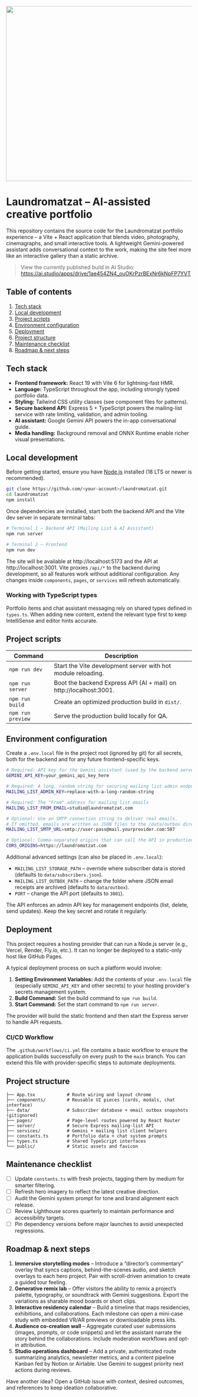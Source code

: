 <div align="center">
<img width="1200" height="475" alt="GHBanner" src="https://github.com/user-attachments/assets/0aa67016-6eaf-458a-adb2-6e31a0763ed6" />
</div>

# Laundromatzat – AI-assisted creative portfolio

This repository contains the source code for the Laundromatzat portfolio experience – a Vite + React application that blends
video, photography, cinemagraphs, and small interactive tools. A lightweight Gemini-powered assistant adds conversational
context to the work, making the site feel more like an interactive gallery than a static archive.

> View the currently published build in AI Studio: https://ai.studio/apps/drive/1ae454ZN4_ouOKrPzrBExNr6kNpFP7YVT

## Table of contents

1. [Tech stack](#tech-stack)
2. [Local development](#local-development)
3. [Project scripts](#project-scripts)
4. [Environment configuration](#environment-configuration)
5. [Deployment](#deployment)
6. [Project structure](#project-structure)
7. [Maintenance checklist](#maintenance-checklist)
8. [Roadmap & next steps](#roadmap--next-steps)

## Tech stack

- **Frontend framework:** React 19 with Vite 6 for lightning-fast HMR.
- **Language:** TypeScript throughout the app, including strongly typed portfolio data.
- **Styling:** Tailwind CSS utility classes (see component files for patterns).
- **Secure backend API:** Express 5 + TypeScript powers the mailing-list service with rate limiting, validation, and admin tooling.
- **AI assistant:** Google Gemini API powers the in-app conversational guide.
- **Media handling:** Background removal and ONNX Runtime enable richer visual presentations.

## Local development

Before getting started, ensure you have [Node.js](https://nodejs.org) installed (18 LTS or newer is recommended).

```bash
git clone https://github.com/<your-account>/laundromatzat.git
cd laundromatzat
npm install
```

Once dependencies are installed, start both the backend API and the Vite dev server in separate terminal tabs:

```bash
# Terminal 1 – Backend API (Mailing List & AI Assistant)
npm run server

# Terminal 2 – Frontend
npm run dev
```

The site will be available at http://localhost:5173 and the API at http://localhost:3001. Vite proxies `/api/*` to the backend
during development, so all features work without additional configuration. Any changes inside `components`, `pages`, or
`services` will refresh automatically.

### Working with TypeScript types

Portfolio items and chat assistant messaging rely on shared types defined in `types.ts`. When adding new content, extend the
relevant type first to keep IntelliSense and editor hints accurate.

## Project scripts

| Command           | Description                                                                    |
| ----------------- | ------------------------------------------------------------------------------ |
| `npm run dev`     | Start the Vite development server with hot module reloading.                   |
| `npm run server`  | Boot the backend Express API (AI + mail) on http://localhost:3001. |
| `npm run build`   | Create an optimized production build in `dist/`.                               |
| `npm run preview` | Serve the production build locally for QA.                                     |

## Environment configuration

Create a `.env.local` file in the project root (ignored by git) for all secrets, both for the backend and for any future frontend-specific keys.

```bash
# Required: API key for the Gemini assistant (used by the backend server)
GEMINI_API_KEY=your_gemini_api_key_here

# Required: A long, random string for securing mailing list admin endpoints
MAILING_LIST_ADMIN_KEY=replace-with-a-long-random-string

# Required: The "From" address for mailing list emails
MAILING_LIST_FROM_EMAIL=studio@laundromatzat.com

# Optional: Use an SMTP connection string to deliver real emails.
# If omitted, emails are written as JSON files to the /data/outbox directory.
MAILING_LIST_SMTP_URL=smtp://user:pass@mail.yourprovider.com:587

# Optional: Comma-separated origins that can call the API in production.
CORS_ORIGINS=https://laundromatzat.com
```

Additional advanced settings (can also be placed in `.env.local`):

- `MAILING_LIST_STORAGE_PATH` – override where subscriber data is stored (defaults to `data/subscribers.json`).
- `MAILING_LIST_OUTBOX_PATH` – change the folder where JSON email receipts are archived (defaults to `data/outbox`).
- `PORT` – change the API port (defaults to `3001`).

The API enforces an admin API key for management endpoints (list, delete, send updates). Keep the key secret and rotate it
regularly.

## Deployment

This project requires a hosting provider that can run a Node.js server (e.g., Vercel, Render, Fly.io, etc.). It can no longer be deployed to a static-only host like GitHub Pages.

A typical deployment process on such a platform would involve:

1.  **Setting Environment Variables:** Add the contents of your `.env.local` file (especially `GEMINI_API_KEY` and other secrets) to your hosting provider's secrets management system.
2.  **Build Command:** Set the build command to `npm run build`.
3.  **Start Command:** Set the start command to `npm run server`.

The provider will build the static frontend and then start the Express server to handle API requests.

### CI/CD Workflow

The `.github/workflows/ci.yml` file contains a basic workflow to ensure the application builds successfully on every push to the `main` branch. You can extend this file with provider-specific steps to automate deployments.

## Project structure

```
├── App.tsx            # Route wiring and layout chrome
├── components/        # Reusable UI pieces (cards, modals, chat interface)
├── data/              # Subscriber database + email outbox snapshots (gitignored)
├── pages/             # Page-level routes powered by React Router
├── server/            # Secure Express mailing-list API
├── services/          # Gemini + mailing list client helpers
├── constants.ts       # Portfolio data + chat system prompts
├── types.ts           # Shared TypeScript interfaces
└── public/            # Static assets and favicon
```

## Maintenance checklist

- [ ] Update `constants.ts` with fresh projects, tagging them by medium for smarter filtering.
- [ ] Refresh hero imagery to reflect the latest creative direction.
- [ ] Audit the Gemini system prompt for tone and brand alignment each release.
- [ ] Review Lighthouse scores quarterly to maintain performance and accessibility targets.
- [ ] Pin dependency versions before major launches to avoid unexpected regressions.

## Roadmap & next steps

1. **Immersive storytelling modes** – Introduce a “director’s commentary” overlay that syncs captions, behind-the-scenes audio,
   and sketch overlays to each hero project. Pair with scroll-driven animation to create a guided tour feeling.
2. **Generative remix lab** – Offer visitors the ability to remix a project’s palette, typography, or soundtrack with Gemini
   suggestions. Export the variations as sharable mood boards or short clips.
3. **Interactive residency calendar** – Build a timeline that maps residencies, exhibitions, and collaborations. Each milestone
   can open a mini-case study with embedded VR/AR previews or downloadable press kits.
4. **Audience co-creation wall** – Aggregate curated user submissions (images, prompts, or code snippets) and let the assistant
   narrate the story behind the collaborations. Include moderation workflows and opt-in attribution.
5. **Studio operations dashboard** – Add a private, authenticated route summarizing analytics, newsletter metrics, and a content
   pipeline Kanban fed by Notion or Airtable. Use Gemini to suggest priority next actions during reviews.

Have another idea? Open a GitHub issue with context, desired outcomes, and references to keep ideation collaborative.
